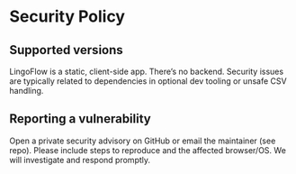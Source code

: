 # Security Policy

## Supported versions

LingoFlow is a static, client-side app. There’s no backend. Security issues are typically related to dependencies in optional dev tooling or unsafe CSV handling.

## Reporting a vulnerability

Open a private security advisory on GitHub or email the maintainer (see repo). Please include steps to reproduce and the affected browser/OS. We will investigate and respond promptly.